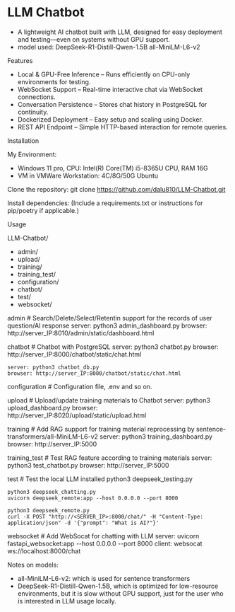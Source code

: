 
# LLM Chatbot
- A lightweight AI chatbot built with LLM, designed for easy deployment and testing—even on systems without GPU support.
- model used: 
      DeepSeek-R1-Distill-Qwen-1.5B
      all-MiniLM-L6-v2


Features
- Local & GPU-Free Inference – Runs efficiently on CPU-only environments for testing.
- WebSocket Support – Real-time interactive chat via WebSocket connections.
- Conversation Persistence – Stores chat history in PostgreSQL for continuity.
- Dockerized Deployment – Easy setup and scaling using Docker.
- REST API Endpoint – Simple HTTP-based interaction for remote queries.

Installation

My Environment:
- Windows 11 pro, CPU: Intel(R) Core(TM) i5-8365U CPU, RAM 16G
- VM in VMWare Workstation: 4C/8G/50G Ubuntu

Clone the repository:
git clone https://github.com/dalu810/LLM-Chatbot.git

Install dependencies:
(Include a requirements.txt or instructions for pip/poetry if applicable.)


Usage

LLM-Chatbot/

- admin/
- upload/
- training/
- training_test/
- configuration/
- chatbot/
- test/
- websocket/


admin # Search/Delete/Select/Retentin support for the records of user question/AI response
    server: python3 admin_dashboard.py
    browser: http://server_IP:8010/admin/static/dashboard.html

chatbot # Chatbot with PostgreSQL 
    server: python3 chatbot.py
    browser: http://server_IP:8000/chatbot/static/chat.html

    server: python3 chatbot_db.py
    browser: http://server_IP:8000/chatbot/static/chat.html

configuration # Configuration file, .env and so on.

upload # Upload/update training materials to Chatbot 
    server: python3 upload_dashboard.py
    browser: http://server_IP:8020/upload/static/upload.html

training # Add RAG support for training material reprocessing by sentence-transformers/all-MiniLM-L6-v2 
    server: python3 training_dashboard.py
    browser: http://server_IP:5000

training_test # Test RAG feature according to training materials
    server: python3 test_chatbot.py
    browser: http://server_IP:5000

test # Test the local LLM installed
    python3 deepseek_testing.py	

    python3 deepseek_chatting.py
    uvicorn deepseek_remote:app --host 0.0.0.0 --port 8000

    python3 deepseek_remote.py
    curl -X POST "http://<SERVER_IP>:8000/chat/" -H "Content-Type: application/json" -d '{"prompt": "What is AI?"}'
    
websocket # Add WebSocat for chatting with LLM 
    server: uvicorn fastapi_websocket:app --host 0.0.0.0 --port 8000
    client: websocat ws://localhost:8000/chat


Notes on models:

- all-MiniLM-L6-v2: which is used for sentence transformers
- DeepSeek-R1-Distill-Qwen-1.5B, which is optimized for low-resource environments, but it is slow without GPU support, just for the user who is interested in LLM usage locally.